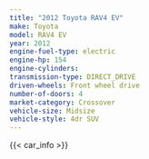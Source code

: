 ```yaml
---
title: "2012 Toyota RAV4 EV"
make: Toyota
model: RAV4 EV
year: 2012
engine-fuel-type: electric
engine-hp: 154
engine-cylinders: 
transmission-type: DIRECT_DRIVE
driven-wheels: Front wheel drive
number-of-doors: 4
market-category: Crossover
vehicle-size: Midsize
vehicle-style: 4dr SUV
---
```


{{< car_info >}}
